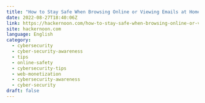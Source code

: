```yaml
---
title: "How to Stay Safe When Browsing Online or Viewing Emails at Home or Work"
date: 2022-08-27T18:40:06Z
link: https://hackernoon.com/how-to-stay-safe-when-browsing-online-or-viewing-emails-at-home-or-work?source=rss&utm_medium=RSS&utm_source=news.12bit.vn
site: hackernoon.com
language: English
category:
  - cybersecurity
  - cyber-security-awareness
  - tips
  - online-safety
  - cybersecurity-tips
  - web-monetization
  - cybersecurity-awareness
  - cyber-security
draft: false
---
```

